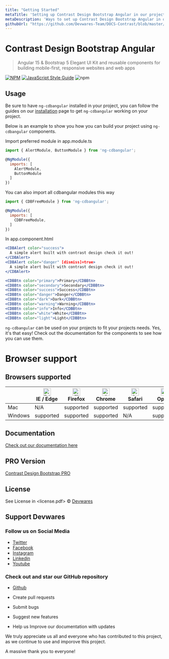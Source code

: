 ```yaml
---
title: "Getting Started"
metaTitle: 'Setting up Contrast Design Bootstrap Angular in our project'
metaDescription: 'Ways to set up Contrast Design Bootstrap Angular in our project'
githubUrl: "https://github.com/Devwares-Team/DOCS-Contrast/blob/master/content/contrast/angular/index.md"
---
```


# Contrast Design Bootstrap Angular

> Angular 15 & Bootstrap 5  Elegant UI Kit and reusable components for building mobile-first, responsive websites and web apps

[![NPM](https://img.shields.io/npm/v/ng-cdbangular.svg)](https://www.npmjs.com/package/ng-cdbangular)  [![JavaScript Style Guide](https://img.shields.io/badge/code_style-standard-brightgreen.svg)](https://standardjs.com)  ![npm](https://img.shields.io/npm/dw/ng-cdbangular)



## Usage
Be sure to have `ng-cdbangular` installed in your project, you can follow the guides on our [installation](https://www.devwares.com/docs/contrast/angular/Installation/) page to get `ng-cdbangular` working on your project.

Below is an example to show you how you can build your project using `ng-cdbangular` components.

Import preferred module in app.module.ts
```jsx
import { AlertModule, ButtonModule } from 'ng-cdbangular';

@NgModule({
  imports: [
    AlertModule,
    ButtonModule
  ]
})
```

You can also import all cdbangular modules this way
```jsx
import { CDBFreeModule } from 'ng-cdbangular';

@NgModule({
  imports: [
    CDBFreeModule,
  ]
})
```

In app.component.html
```jsx
<CDBAlert color="success">
  A simple alert built with contrast design check it out!
</CDBAlert>
<CDBAlert color="danger" [dismiss]=true>
  A simple alert built with contrast design check it out!
</CDBAlert>

<CDBBtn color="primary">Primary</CDBBtn>
<CDBBtn color="secondary">Secondary</CDBBtn>
<CDBBtn color="success">Success</CDBBtn>
<CDBBtn color="danger">Danger</CDBBtn>
<CDBBtn color="dark">Dark</CDBBtn>
<CDBBtn color="warning">Warning</CDBBtn>
<CDBBtn color="info">Info</CDBBtn>
<CDBBtn color="white">White</CDBBtn>
<CDBBtn color="light">Light</CDBBtn>
```

`ng-cdbangular` can be used on your projects to fit your projects needs. Yes, it's that easy! Check out the documentation for the components to see how you can use them.

# Browser support

## Browsers supported

|     |  [<img src="https://raw.githubusercontent.com/alrra/browser-logos/master/src/edge/edge_48x48.png" alt="Edge / Edge" width="24px" height="24px" />](http://godban.github.io/browsers-support-badges/)<br/>IE / Edge | [<img src="https://raw.githubusercontent.com/alrra/browser-logos/master/src/firefox/firefox_48x48.png" alt="Firefox" width="24px" height="24px" />](http://godban.github.io/browsers-support-badges/)<br/>Firefox | [<img src="https://raw.githubusercontent.com/alrra/browser-logos/master/src/chrome/chrome_48x48.png" alt="Chrome" width="24px" height="24px" />](http://godban.github.io/browsers-support-badges/)<br/>Chrome | [<img src="https://raw.githubusercontent.com/alrra/browser-logos/master/src/safari/safari_48x48.png" alt="Safari" width="24px" height="24px" />](http://godban.github.io/browsers-support-badges/)<br/>Safari | [<img src="https://raw.githubusercontent.com/alrra/browser-logos/master/src/opera/opera_48x48.png" alt="Opera" width="24px" height="24px" />](http://godban.github.io/browsers-support-badges/)<br/>Opera |
|-----|  --------- | --------- | --------- | --------- | --------- |
|Mac | N/A  | supported  | supported   | supported   | supported  |
|Windows | supported  |supported   |supported   | N/A | supported  |

## Documentation

[Check out our documentation here](https://www.devwares.com/docs/contrast/angular/index)

## PRO Version

[Contrast Design Bootstrap PRO](https://www.devwares.com/product/contrast-pro)

## License

See License in &lt;license.pdf&gt; © [Devwares](https://github.com/Devwares)

## Support Devwares

### Follow us on Social Media

* [Twitter](https://twitter.com/devwares?s=09)
* [Facebook](https://www.facebook.com/Devwares-102291481719158/)
* [Instagram](https://instagram.com/devwares)
* [Linkedin](https://www.linkedin.com/company/devwares)
* [Youtube](https://www.youtube.com/channel/UCl0MxA8KB7EdmPcSsVwT3pQ)

### Check out and star our GitHub repository

* [Github](https://github.com/Devwares)

* Create pull requests
* Submit bugs
* Suggest new features
* Help us Improve our documentation with updates

We truly appreciate us all and everyone who has contributed to this project, as we continue to use and imporove this project.

A massive thank you to everyone!
